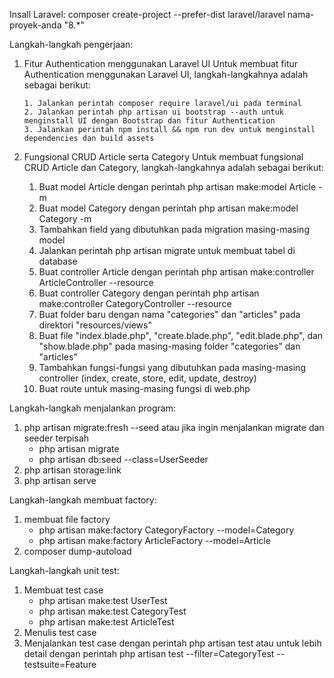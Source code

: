 Insall Laravel:
composer create-project --prefer-dist laravel/laravel nama-proyek-anda "8.\*"

Langkah-langkah pengerjaan:

1.  Fitur Authentication menggunakan Laravel UI
    Untuk membuat fitur Authentication menggunakan Laravel UI, langkah-langkahnya adalah sebagai berikut:

        1. Jalankan perintah composer require laravel/ui pada terminal
        2. Jalankan perintah php artisan ui bootstrap --auth untuk menginstall UI dengan Bootstrap dan fitur Authentication
        3. Jalankan perintah npm install && npm run dev untuk menginstall dependencies dan build assets

2.  Fungsional CRUD Article serta Category
    Untuk membuat fungsional CRUD Article dan Category, langkah-langkahnya adalah sebagai berikut:
    1. Buat model Article dengan perintah php artisan make:model Article -m
    2. Buat model Category dengan perintah php artisan make:model Category -m
    3. Tambahkan field yang dibutuhkan pada migration masing-masing model
    4. Jalankan perintah php artisan migrate untuk membuat tabel di database
    5. Buat controller Article dengan perintah php artisan make:controller ArticleController --resource
    6. Buat controller Category dengan perintah php artisan make:controller CategoryController --resource
    7. Buat folder baru dengan nama "categories" dan "articles" pada direktori "resources/views"
    8. Buat file "index.blade.php", "create.blade.php", "edit.blade.php", dan "show.blade.php" pada masing-masing folder "categories" dan "articles"
    9. Tambahkan fungsi-fungsi yang dibutuhkan pada masing-masing controller (index, create, store, edit, update, destroy)
    10. Buat route untuk masing-masing fungsi di web.php

Langkah-langkah menjalankan program:

1. php artisan migrate:fresh --seed atau
   jika ingin menjalankan migrate dan seeder terpisah
    - php artisan migrate
    - php artisan db:seed --class=UserSeeder
2. php artisan storage:link
3. php artisan serve

Langkah-langkah membuat factory:

1. membuat file factory
    - php artisan make:factory CategoryFactory --model=Category
    - php artisan make:factory ArticleFactory --model=Article
2. composer dump-autoload

Langkah-langkah unit test:

1. Membuat test case
    - php artisan make:test UserTest
    - php artisan make:test CategoryTest
    - php artisan make:test ArticleTest
2. Menulis test case
3. Menjalankan test case dengan perintah php artisan test atau
   untuk lebih detail dengan perintah php artisan test --filter=CategoryTest --testsuite=Feature
